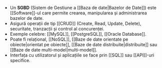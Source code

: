 
- Un **SGBD** (Sistem de Gestiune a [[Baza de date|Bazelor de Date]]) este [[Software]]-ul care permite crearea, manipularea și administrarea bazelor de date.
- Asigură operații de tip [[CRUD]] (Create, Read, Update, Delete), securitate, tranzacții și control al concurenței.
- Exemple celebre: [[MySQL]], [[PostgreSQL]], [[Oracle Database]].
- Poate fi relațional, [[NoSQL]], [[Baze de date orientate pe obiecte|orientat pe obiecte]], [[Baze de date distribuite|distribuite]] sau [[Baze de date multi-model|multi-model]].
- Interfața cu utilizatorul și aplicațiile se face prin [[SQL]] sau [[API]]-uri specifice.
